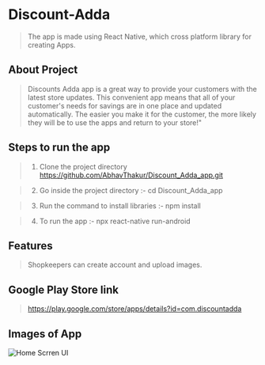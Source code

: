 # Discount-Adda

> The app is made using React Native, which cross platform library for creating Apps.

## About Project

> Discounts Adda app is a great way to provide your customers with the latest store updates. This convenient app means that all of your customer's needs for savings are in one place and updated automatically. The easier you make it for the customer, the more likely they will be to use the apps and return to your store!"

## Steps to run the app

> 1. Clone the project directory https://github.com/AbhavThakur/Discount_Adda_app.git

> 2. Go inside the project directory :- cd Discount_Adda_app

> 3. Run the command to install libraries :- npm install

> 4. To run the app :- npx react-native run-android

## Features

> Shopkeepers can create account and upload images.

## Google Play Store link

> https://play.google.com/store/apps/details?id=com.discountadda

## Images of App

![Home Scrren UI](https://github.com/AbhavThakur/Discount_Adda_app/blob/master/img4.png)
